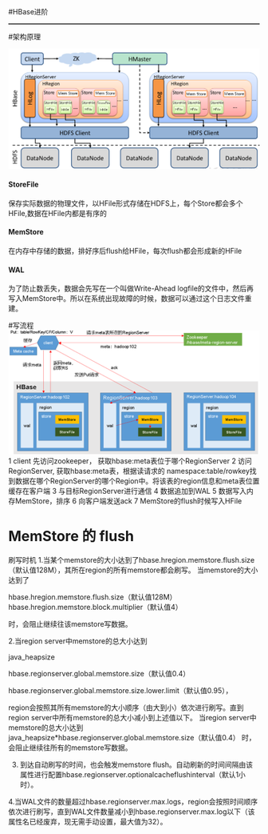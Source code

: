 #HBase进阶
<hr style="height:1px;border:none;border-top:1px solid #555555;" />

#架构原理

<img src = 'img/hbase4.png'/>

#### StoreFile
保存实际数据的物理文件，以HFile形式存储在HDFS上，每个Store都会多个HFile,数据在HFile内都是有序的

#### MemStore
在内存中存储的数据，排好序后flush给HFile，每次flush都会形成新的HFile

#### WAL
为了防止数丢失，数据会先写在一个叫做Write-Ahead logfile的文件中，然后再写入MemStore中。所以在系统出现故障的时候，数据可以通过这个日志文件重建。

#写流程
<img src = 'img/hbase5.png'/>
1 client 先访问zookeeper， 获取hbase:meta表位于哪个RegionServer
2 访问RegionServer, 获取hbase:meta表，根据读请求的 namespace:table/rowkey找到数据在哪个RegionServer的哪个Region中。将该表的region信息和meta表位置缓存在客户端
3 与目标RegionServer进行通信
4 数据追加到WAL
5 数据写入内存MemStore，排序
6 向客户端发送ack
7 MemStore的flush时候写入HFile

# MemStore 的 flush

刷写时机
1.当某个memstore的大小达到了hbase.hregion.memstore.flush.size（默认值128M），其所在region的所有memstore都会刷写。
当memstore的大小达到了

hbase.hregion.memstore.flush.size（默认值128M）
hbase.hregion.memstore.block.multiplier（默认值4）

时，会阻止继续往该memstore写数据。

2.当region server中memstore的总大小达到

java_heapsize

hbase.regionserver.global.memstore.size（默认值0.4）

hbase.regionserver.global.memstore.size.lower.limit（默认值0.95），

region会按照其所有memstore的大小顺序（由大到小）依次进行刷写。直到region server中所有memstore的总大小减小到上述值以下。
当region server中memstore的总大小达到java_heapsize*hbase.regionserver.global.memstore.size（默认值0.4）
时，会阻止继续往所有的memstore写数据。

3. 到达自动刷写的时间，也会触发memstore flush。自动刷新的时间间隔由该属性进行配置hbase.regionserver.optionalcacheflushinterval（默认1小时）。

4.当WAL文件的数量超过hbase.regionserver.max.logs，region会按照时间顺序依次进行刷写，直到WAL文件数量减小到hbase.regionserver.max.log以下（该属性名已经废弃，现无需手动设置，最大值为32）。
